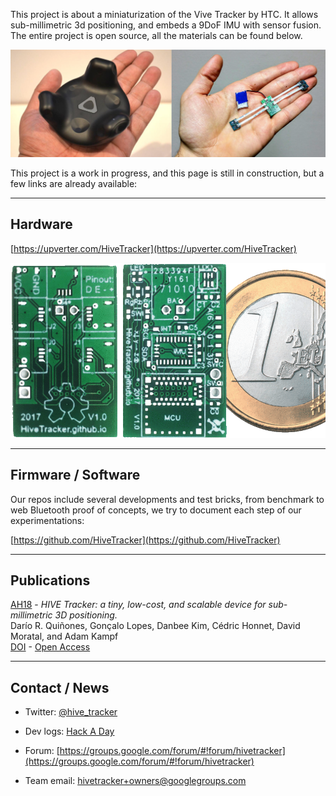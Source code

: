 This project is about a miniaturization of the Vive Tracker by HTC.
It allows sub-millimetric 3d positioning, and embeds a 9DoF IMU with sensor fusion.
The entire project is open source, all the materials can be found below.

![1st prototype](files/prototype.jpg)

This project is a work in progress, and this page is still in construction, but a few links are already available:

_______________________________________________________________________________
## Hardware
[https://upverter.com/HiveTracker](https://upverter.com/HiveTracker)

![1st PCB](files/animation.gif)


_______________________________________________________________________________
## Firmware / Software

Our repos include several developments and test bricks, from benchmark to web Bluetooth proof of concepts,
we try to document each step of our experimentations:

[https://github.com/HiveTracker](https://github.com/HiveTracker)


_______________________________________________________________________________
## Publications
[AH18](http://sigah.org/AH2018) -
_HIVE Tracker: a tiny, low-cost, and scalable device for sub-millimetric 3D positioning._
<br> Darío R. Quiñones, Gonçalo Lopes, Danbee Kim, Cédric Honnet, David Moratal, and Adam Kampf
<br> [DOI](https://doi.org/10.1145/3174910.3174935) -
[Open Access](files/AH18-HiveTracker.pdf)


_______________________________________________________________________________
## Contact / News

- Twitter: [@hive_tracker](https://twitter.com/hive_tracker)

- Dev logs: [Hack A Day](https://hackaday.io/project/160182-hivetracker)

- Forum: [https://groups.google.com/forum/#!forum/hivetracker](https://groups.google.com/forum/#!forum/hivetracker)

- Team email: [hivetracker+owners@googlegroups.com](mailto:hivetracker+owners@googlegroups.com)

